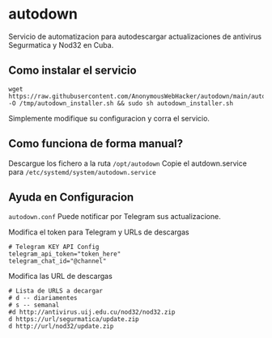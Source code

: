 # autodown
Servicio de  automatizacion para autodescargar actualizaciones de antivirus Segurmatica y Nod32 en Cuba.


## Como instalar el servicio
```
wget https://raw.githubusercontent.com/AnonymousWebHacker/autodown/main/autodown_installer -O /tmp/autodown_installer.sh && sudo sh autodown_installer.sh
```

Simplemente modifique su configuracion y corra el servicio.

## Como funciona de forma manual?
Descargue los fichero a la ruta `/opt/autodown`
Copie el autdown.service para `/etc/systemd/system/autodown.service`

## Ayuda en Configuracion
`autodown.conf`
Puede notificar por Telegram sus actualizacione.

Modifica el token para Telegram y URLs de descargas
```
# Telegram KEY API Config
telegram_api_token="token_here"
telegram_chat_id="@channel"
```
Modifica las URL de descargas
```
# Lista de URLS a decargar
# d -- diariamentes
# s -- semanal
#d http://antivirus.uij.edu.cu/nod32/nod32.zip
d https://url/segurmatica/update.zip
d http://url/nod32/update.zip
```

## Habilitar/Correr/Parar el servicio primera vez
```
systemctl enable autodown
systemctl start autodown
systemctl stop autodown
```